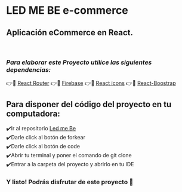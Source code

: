 # **LED ME BE e-commerce**


## Aplicación eCommerce en React.
<br>


###  ***Para elaborar este Proyecto utilice las siguientes dependencias:***


👉📁 [React Router](https://reactrouter.com/)
👉📁 [Firebase](https://firebase.google.com/?hl=es)
👉📁 [React icons](https://react-icons.github.io/react-icons/)
👉📁 [React-Boostrap](https://ct-bootstrap.github.io)



## Para disponer del código del proyecto en tu computadora:

 ✔️Ir al repositorio  [Led me Be](https://react-icons.github.io/react-icons/)
 <br>
 ✔️Darle click al botón de forkear
 <br>
 ✔️Darle click al botón de code
 <br>
 ✔️Abrir tu terminal y poner el comando de git clone <url>
 <br>
 ✔️Entrar a la carpeta del proyecto y abrirlo en tu IDE 
 <br>

### Y listo! Podrás disfrutar de este proyecto 🤗